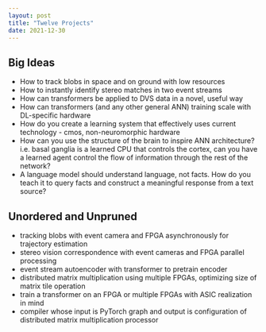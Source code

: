 ```yaml
---
layout: post
title: "Twelve Projects"
date: 2021-12-30
---
```


## Big Ideas
- How to track blobs in space and on ground with low resources
- How to instantly identify stereo matches in two event streams
- How can transformers be applied to DVS data in a novel, useful way
- How can transformers (and any other general ANN) training scale with DL-specific hardware
- How do you create a learning system that effectively uses current technology - cmos, non-neuromorphic hardware
- How can you use the structure of the brain to inspire ANN architecture? i.e. basal ganglia is a learned CPU that controls the cortex, can you have a learned agent control the flow of information through the rest of the network?
- A language model should understand language, not facts. How do you teach it to query facts and construct a meaningful response from a text source?


## Unordered and Unpruned
- tracking blobs with event camera and FPGA asynchronously for trajectory estimation
- stereo vision correspondence with event cameras and FPGA parallel processing
- event stream autoencoder with transformer to pretrain encoder
- distributed matrix multiplication using multiple FPGAs, optimizing size of matrix tile operation
- train a transformer on an FPGA or multiple FPGAs with ASIC realization in mind
- compiler whose input is PyTorch graph and output is configuration of distributed matrix multiplication processor
